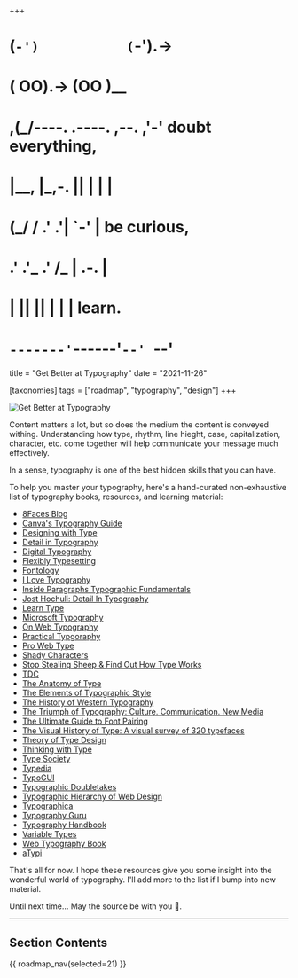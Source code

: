 +++
#   (`-')           (`-').->
#   ( OO).->        (OO )__
# ,(_/----. .----. ,--. ,'-' doubt everything,
# |__,    |\_,-.  ||  | |  |
#  (_/   /    .' .'|  `-'  | be curious,
#  .'  .'_  .'  /_ |  .-.  |
# |       ||      ||  | |  | learn.
# `-------'`------'`--' `--'

title = "Get Better at Typography"
date = "2021-11-26"

[taxonomies]
tags = ["roadmap", "typography", "design"]
+++

![Get Better at Typography](/images/size/w1200/2024/03/typo.png)

Content matters a lot, but so does the medium the content is conveyed withing.
Understanding how type, rhythm, line hieght, case, capitalization, character,
etc. come together will help communicate your message much effectively.

In a sense, typography is one of the best hidden skills that you can have.

To help you master your typography, here's a hand-curated non-exhaustive list of
typography books, resources, and learning material:

* [8Faces Blog](https://blog.8faces.com/)
* [Canva's Typography Guide](https://www.canva.com/learn/typography-guide/)
* [Designing with Type](https://www.goodreads.com/book/show/28600.Designing_with_Type)
* [Detail in Typography](https://www.goodreads.com/book/show/2318174.Detail_In_Typography)
* [Digital Typography](https://www.goodreads.com/book/show/119197.Digital_Typography)
* [Flexibly Typesetting](https://abookapart.com/products/flexible-typesetting)
* [Fontology](https://www.fonts.com/content/learning/fontology)
* [I Love Typography](https://ilovetypography.com/)
* [Inside Paragraphs Typographic Fundamentals](https://www.goodreads.com/book/show/15772292-inside-paragraphs)
* [Jost Hochuli: Detail In Typography](https://www.goodreads.com/book/show/2318174.Detail_In_Typography)
* [Learn Type](https://thefutur.com/blog/learn-typography)
* [Microsoft Typography](https://docs.microsoft.com/en-us/typography/)
* [On Web Typography](https://www.goodreads.com/book/show/13608106-on-web-typograph)
* [Practical Typgoraphy](https://practicaltypography.com/)
* [Pro Web Type](https://prowebtype.com/)
* [Shady Characters](https://www.goodreads.com/book/show/17573647-shady-characters)
* [Stop Stealing Sheep & Find Out How Type Works](https://www.goodreads.com/book/show/378165.Stop_Stealing_Sheep_Find_Out_How_Type_Works)
* [TDC](https://www.tdc.org/)
* [The Anatomy of Type](https://www.goodreads.com/book/show/13623981-the-anatomy-of-type)
* [The Elements of Typographic Style](https://www.goodreads.com/book/show/44735.The_Elements_of_Typographic_Style)
* [The History of Western Typography](https://en.wikipedia.org/wiki/History_of_Western_typography)
* [The Triumph of Typography: Culture. Communication. New Media](https://www.goodreads.com/book/show/26095079-the-triumph-of-typography)
* [The Ultimate Guide to Font Pairing](https://www.canva.com/learn/the-ultimate-guide-to-font-pairing/)
* [The Visual History of Type: A visual survey of 320 typefaces](https://www.goodreads.com/book/show/33785427-the-visual-history-of-type)
* [Theory of Type Design](https://www.goodreads.com/book/show/38818935-theory-of-type-design)
* [Thinking with Type](https://www.goodreads.com/book/show/69736.Thinking_with_Type)
* [Type Society](https://www.typesociety.org/)
* [Typedia](http://typedia.com/)
* [TypoGUI](http://www.typogui.de/)
* [Typographic Doubletakes](https://www.typography.com/blog/typographic-doubletakes)
* [Typographic Hierarchy of Web Design](https://99designs.co.uk/blog/tips/typographic-hierarchy-web-design/)
* [Typographica](https://typographica.org/)
* [Typography Guru](https://typography.guru/)
* [Typography Handbook](https://typographyhandbook.com/)
* [Variable Types](https://variablefonts.io/)
* [Web Typography Book](http://book.webtypography.net/)
* [aTypi](https://www.atypi.org/)

That's all for now. I hope these resources give you some insight into the
wonderful world of typography. I'll add more to the list if I bump into new
material.

Until next time... May the source be with you 🦄.

--------

## Section Contents

{{ roadmap_nav(selected=21) }}
